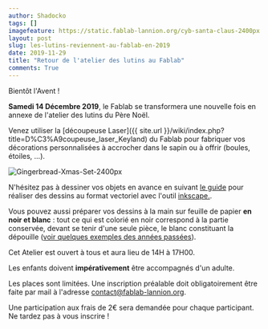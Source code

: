 ```yaml
---
author: Shadocko
tags: []
imagefeature: https://static.fablab-lannion.org/cyb-santa-claus-2400px.png
layout: post
slug: les-lutins-reviennent-au-fablab-en-2019
date: 2019-11-29
title: "Retour de l'atelier des lutins au Fablab"
comments: True
---
```

Bientôt l'Avent !

**Samedi 14 Décembre 2019**, le Fablab se transformera une nouvelle fois en
annexe de l'atelier des lutins du Père Noël.

Venez utiliser la
[découpeuse Laser]({{ site.url }}/wiki/index.php?title=D%C3%A9coupeuse_laser_Keyland)
du Fablab pour fabriquer vos décorations personnalisées à accrocher dans le
sapin ou à offrir (boules, étoiles, ...).

![Gingerbread-Xmas-Set-2400px](https://static.fablab-lannion.org/Gingerbread-Xmas-Set-2400px-1024x813.png)

N'hésitez pas à dessiner vos objets en avance en suivant
[le guide](https://wiki.fablab-lannion.org/index.php?title=Chaine_logicielle_pour_d%C3%A9coupeuse_laser)
pour réaliser des dessins au format vectoriel avec l'outil
[inkscape.](https://inkscape.org/fr/).

Vous pouvez aussi préparer vos dessins à la main sur feuille de papier
**en noir et blanc** : tout ce qui est colorié en noir correspond à la
partie conservée, devant se tenir d'une seule pièce, le blanc constituant la
dépouille
([voir quelques exemples des années passées](https://wiki.fablab-lannion.org/index.php?title=AtelierNoel2017)).

Cet Atelier est ouvert à tous et aura lieu de 14H à 17H00.

Les enfants doivent **impérativement** être accompagnés d'un adulte.

Les places sont limitées. Une inscription préalable doit obligatoirement être faite par mail à l'adresse contact@fablab-lannion.org.

Une participation aux frais de 2€ sera demandée pour chaque participant.
Ne tardez pas à vous inscrire !
